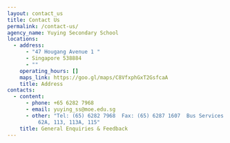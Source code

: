 ```yaml
---
layout: contact_us
title: Contact Us
permalink: /contact-us/
agency_name: Yuying Secondary School
locations:
  - address:
      - "47 Hougang Avenue 1 "
      - Singapore 538884
      - ""
    operating_hours: []
    maps_link: https://goo.gl/maps/C8VfxphGxT2GsfcaA
    title: Address
contacts:
  - content:
      - phone: +65 6282 7968
      - email: yuying_ss@moe.edu.sg
      - other: "Tel: (65) 6282 7968  Fax: (65) 6287 1607  Bus Services: 53, 53M, 62,
          62A, 113, 113A, 115"
    title: General Enquiries & Feedback
---
```

